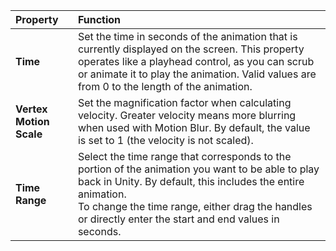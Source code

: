 
| Property | Function |
| :--- | :--- |
| __Time__  | Set the time in seconds of the animation that is currently displayed on the screen. This property operates like a playhead control, as you can scrub or animate it to play the animation. Valid values are from 0 to the length of the animation. |
| __Vertex Motion Scale__ | Set the magnification factor when calculating velocity. Greater velocity means more blurring when used with Motion Blur. By default, the value is set to 1 (the velocity is not scaled). |
| __Time Range__ | Select the time range that corresponds to the portion of the animation you want to be able to play back in Unity. By default, this includes the entire animation.<br />To change the time range, either drag the handles or directly enter the start and end values in seconds. |

